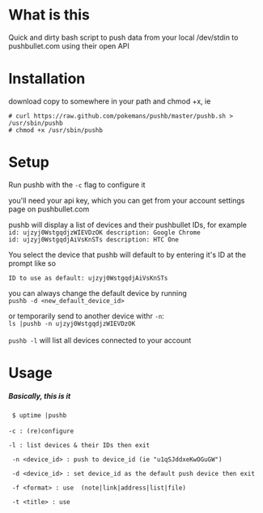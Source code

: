 What is this
======
Quick and dirty bash script to push data from your local /dev/stdin to pushbullet.com using their open API

Installation
======
download
copy to somewhere in your path and chmod +x,
ie

`# curl https://raw.github.com/pokemans/pushb/master/pushb.sh > /usr/sbin/pushb`<br>
`# chmod +x /usr/sbin/pushb`

Setup
======
Run pushb with the `-c` flag to configure it

you'll need your api key, which you can get from your account settings page on pushbullet.com

pushb will display a list of devices and their pushbullet IDs, for example <br>
`id: ujzyj0WstgqdjzWIEVDzOK description: Google Chrome`<br>
`id: ujzyj0WstgqdjAiVsKnSTs description: HTC One`

You select the device that pushb will default to by entering it's ID at the prompt like so

`ID to use as default: ujzyj0WstgqdjAiVsKnSTs`

you can always change the default device by running<br>
`
pushb -d <new_default_device_id>
`

or temporarily send to another device withr `-n`:<br>
`
ls |pushb -n ujzyj0WstgqdjzWIEVDzOK
`
<br><br>
`pushb -l` will list all devices connected to your account

Usage
======

##### Basically, this is it

` $ uptime |pushb`<br>
<br>
`-c : (re)configure`

`-l : list devices & their IDs then exit`

` -n <device_id> : push to device_id (ie "u1qSJddxeKwOGuGW")`

` -d <device_id> : set device_id as the default push device then exit`

` -f <format> : use  (note|link|address|list|file)`

` -t <title> : use`


